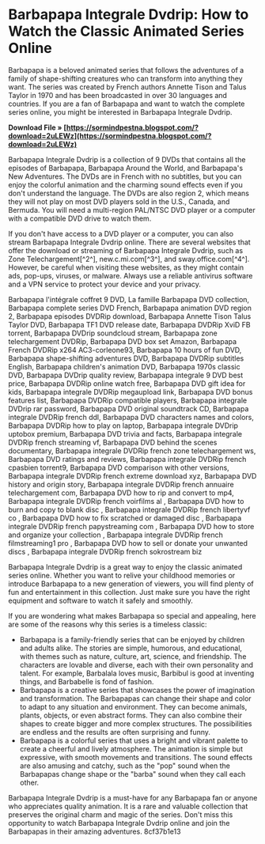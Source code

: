 
 
# Barbapapa Integrale Dvdrip: How to Watch the Classic Animated Series Online
  
Barbapapa is a beloved animated series that follows the adventures of a family of shape-shifting creatures who can transform into anything they want. The series was created by French authors Annette Tison and Talus Taylor in 1970 and has been broadcasted in over 30 languages and countries. If you are a fan of Barbapapa and want to watch the complete series online, you might be interested in Barbapapa Integrale Dvdrip.
 
**Download File » [https://sormindpestna.blogspot.com/?download=2uLEWz](https://sormindpestna.blogspot.com/?download=2uLEWz)**


  
Barbapapa Integrale Dvdrip is a collection of 9 DVDs that contains all the episodes of Barbapapa, Barbapapa Around the World, and Barbapapa's New Adventures. The DVDs are in French with no subtitles, but you can enjoy the colorful animation and the charming sound effects even if you don't understand the language. The DVDs are also region 2, which means they will not play on most DVD players sold in the U.S., Canada, and Bermuda. You will need a multi-region PAL/NTSC DVD player or a computer with a compatible DVD drive to watch them.
  
If you don't have access to a DVD player or a computer, you can also stream Barbapapa Integrale Dvdrip online. There are several websites that offer the download or streaming of Barbapapa Integrale Dvdrip, such as Zone Telechargement[^2^], new.c.mi.com[^3^], and sway.office.com[^4^]. However, be careful when visiting these websites, as they might contain ads, pop-ups, viruses, or malware. Always use a reliable antivirus software and a VPN service to protect your device and your privacy.
 
Barbapapa l'intégrale coffret 9 DVD,  La famille Barbapapa DVD collection,  Barbapapa complete series DVD French,  Barbapapa animation DVD region 2,  Barbapapa episodes DVDRip download,  Barbapapa Annette Tison Talus Taylor DVD,  Barbapapa TF1 DVD release date,  Barbapapa DVDRip XviD FB torrent,  Barbapapa DVDrip soundcloud stream,  Barbapapa zone telechargement DVDRip,  Barbapapa DVD box set Amazon,  Barbapapa French DVDRip x264 AC3-corleone93,  Barbapapa 10 hours of fun DVD,  Barbapapa shape-shifting adventures DVD,  Barbapapa DVDRip subtitles English,  Barbapapa children's animation DVD,  Barbapapa 1970s classic DVD,  Barbapapa DVDrip quality review,  Barbapapa integrale 9 DVD best price,  Barbapapa DVDRip online watch free,  Barbapapa DVD gift idea for kids,  Barbapapa integrale DVDRip megaupload link,  Barbapapa DVD bonus features list,  Barbapapa DVDRip compatible players,  Barbapapa integrale DVDrip rar password,  Barbapapa DVD original soundtrack CD,  Barbapapa integrale DVDRip french ddl,  Barbapapa DVD characters names and colors,  Barbapapa DVDRip how to play on laptop,  Barbapapa integrale DVDrip uptobox premium,  Barbapapa DVD trivia and facts,  Barbapapa integrale DVDRip french streaming vf,  Barbapapa DVD behind the scenes documentary,  Barbapapa integrale DVDRip french zone telechargement ws,  Barbapapa DVD ratings and reviews,  Barbapapa integrale DVDRip french cpasbien torrent9,  Barbapapa DVD comparison with other versions,  Barbapapa integrale DVDRip french extreme download xyz,  Barbapapa DVD history and origin story,  Barbapapa integrale DVDRip french annuaire telechargement com,  Barbapapa DVD how to rip and convert to mp4,  Barbapapa integrale DVDRip french voirfilms al ,  Barbapapa DVD how to burn and copy to blank disc ,  Barbapapa integrale DVDRip french libertyvf co ,  Barbapapa DVD how to fix scratched or damaged disc ,  Barbapapa integrale DVDRip french papystreaming com ,  Barbapapa DVD how to store and organize your collection ,  Barbapapa integrale DVDRip french filmstreaming1 pro ,  Barbapapa DVD how to sell or donate your unwanted discs ,  Barbapapa integrale DVDRip french sokrostream biz
  
Barbapapa Integrale Dvdrip is a great way to enjoy the classic animated series online. Whether you want to relive your childhood memories or introduce Barbapapa to a new generation of viewers, you will find plenty of fun and entertainment in this collection. Just make sure you have the right equipment and software to watch it safely and smoothly.
  
If you are wondering what makes Barbapapa so special and appealing, here are some of the reasons why this series is a timeless classic:
  
- Barbapapa is a family-friendly series that can be enjoyed by children and adults alike. The stories are simple, humorous, and educational, with themes such as nature, culture, art, science, and friendship. The characters are lovable and diverse, each with their own personality and talent. For example, Barbalala loves music, Barbibul is good at inventing things, and Barbabelle is fond of fashion.
- Barbapapa is a creative series that showcases the power of imagination and transformation. The Barbapapas can change their shape and color to adapt to any situation and environment. They can become animals, plants, objects, or even abstract forms. They can also combine their shapes to create bigger and more complex structures. The possibilities are endless and the results are often surprising and funny.
- Barbapapa is a colorful series that uses a bright and vibrant palette to create a cheerful and lively atmosphere. The animation is simple but expressive, with smooth movements and transitions. The sound effects are also amusing and catchy, such as the "pop" sound when the Barbapapas change shape or the "barba" sound when they call each other.

Barbapapa Integrale Dvdrip is a must-have for any Barbapapa fan or anyone who appreciates quality animation. It is a rare and valuable collection that preserves the original charm and magic of the series. Don't miss this opportunity to watch Barbapapa Integrale Dvdrip online and join the Barbapapas in their amazing adventures.
 8cf37b1e13
 
